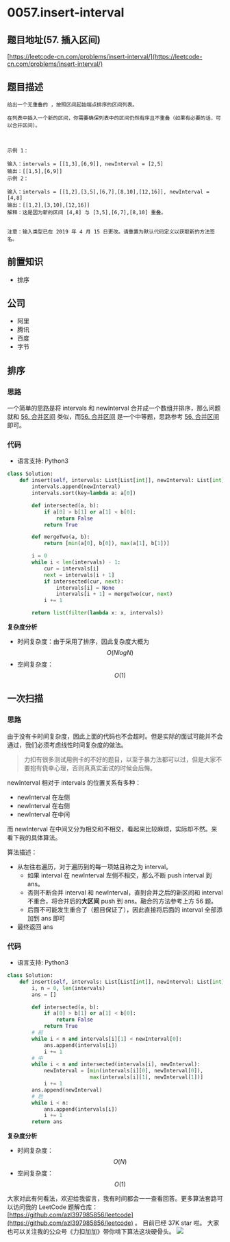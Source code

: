 # 0057.insert-interval

## 题目地址\(57. 插入区间\)

[https://leetcode-cn.com/problems/insert-interval/](https://leetcode-cn.com/problems/insert-interval/)

## 题目描述

```text
给出一个无重叠的 ，按照区间起始端点排序的区间列表。

在列表中插入一个新的区间，你需要确保列表中的区间仍然有序且不重叠（如果有必要的话，可以合并区间）。



示例 1：

输入：intervals = [[1,3],[6,9]], newInterval = [2,5]
输出：[[1,5],[6,9]]
示例 2：

输入：intervals = [[1,2],[3,5],[6,7],[8,10],[12,16]], newInterval = [4,8]
输出：[[1,2],[3,10],[12,16]]
解释：这是因为新的区间 [4,8] 与 [3,5],[6,7],[8,10] 重叠。


注意：输入类型已在 2019 年 4 月 15 日更改。请重置为默认代码定义以获取新的方法签名。
```

## 前置知识

* 排序

## 公司

* 阿里
* 腾讯
* 百度
* 字节

## 排序

### 思路

一个简单的思路是将 intervals 和 newInterval 合并成一个数组并排序，那么问题就和 [56. 合并区间](problems/56.merge-intervals.md) 类似，而[56. 合并区间](problems/56.merge-intervals.md) 是一个中等题，思路参考 [56. 合并区间](problems/56.merge-intervals.md) 即可。

### 代码

* 语言支持: Python3

```python
class Solution:
    def insert(self, intervals: List[List[int]], newInterval: List[int]) -> List[List[int]]:
        intervals.append(newInterval)
        intervals.sort(key=lambda a: a[0])

        def intersected(a, b):
            if a[0] > b[1] or a[1] < b[0]:
                return False
            return True

        def mergeTwo(a, b):
            return [min(a[0], b[0]), max(a[1], b[1])]

        i = 0
        while i < len(intervals) - 1:
            cur = intervals[i]
            next = intervals[i + 1]
            if intersected(cur, next):
                intervals[i] = None
                intervals[i + 1] = mergeTwo(cur, next)
            i += 1

        return list(filter(lambda x: x, intervals))
```

**复杂度分析**

* 时间复杂度：由于采用了排序，因此复杂度大概为 $$O(NlogN)$$
* 空间复杂度：$$O(1)$$

## 一次扫描

### 思路

由于没有卡时间复杂度，因此上面的代码也不会超时。但是实际的面试可能并不会通过，我们必须考虑线性时间复杂度的做法。

> 力扣有很多测试用例卡的不好的题目，以至于暴力法都可以过，但是大家不要抱有侥幸心理，否则真真实面试的时候会后悔。

newInterval 相对于 intervals 的位置关系有多种：

* newInterval 在左侧
* newInterval 在右侧
* newInterval 在中间

而 newInterval 在中间又分为相交和不相交，看起来比较麻烦，实际却不然。来看下我的具体算法。

算法描述：

* 从左往右遍历，对于遍历到的每一项姑且称之为 interval。
  * 如果 interval 在 newInterval 左侧不相交，那么不断 push interval 到 ans。
  * 否则不断合并 interval 和 newInterval，直到合并之后的新区间和 interval 不重合，将合并后的**大区间** push 到 ans。融合的方法参考上方 56 题。
  * 后面不可能发生重合了（题目保证了），因此直接将后面的 interval 全部添加到 ans 即可
* 最终返回 ans

### 代码

* 语言支持: Python3

```python
class Solution:
    def insert(self, intervals: List[List[int]], newInterval: List[int]) -> List[List[int]]:
        i, n = 0, len(intervals)
        ans = []

        def intersected(a, b):
            if a[0] > b[1] or a[1] < b[0]:
                return False
            return True
        # 前
        while i < n and intervals[i][1] < newInterval[0]:
            ans.append(intervals[i])
            i += 1
        # 中
        while i < n and intersected(intervals[i], newInterval):
            newInterval = [min(intervals[i][0], newInterval[0]),
                           max(intervals[i][1], newInterval[1])]
            i += 1
        ans.append(newInterval)
        # 后
        while i < n:
            ans.append(intervals[i])
            i += 1
        return ans
```

**复杂度分析**

* 时间复杂度：$$O(N)$$
* 空间复杂度：$$O(1)$$

大家对此有何看法，欢迎给我留言，我有时间都会一一查看回答。更多算法套路可以访问我的 LeetCode 题解仓库：[https://github.com/azl397985856/leetcode](https://github.com/azl397985856/leetcode) 。 目前已经 37K star 啦。 大家也可以关注我的公众号《力扣加加》带你啃下算法这块硬骨头。 ![](https://tva1.sinaimg.cn/large/007S8ZIlly1gfcuzagjalj30p00dwabs.jpg)


